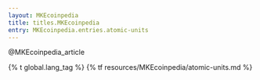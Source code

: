 ```yaml
---
layout: MKEcoinpedia
title: titles.MKEcoinpedia
entry: MKEcoinpedia.entries.atomic-units
---
```


@MKEcoinpedia_article

{% t global.lang_tag %}
{% tf resources/MKEcoinpedia/atomic-units.md %}
